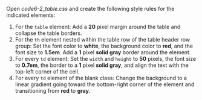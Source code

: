 Open _code6-2_table.css_ and create the following style rules for the indicated elements:

1. For the `table` element: Add a **20** pixel margin around the table and collapse the table borders.
2. For the `th` element nested within the table row of the table header row group: Set the font color to **white**, the background color to **red**, and the font size to **1.5em**. Add a **1** pixel **solid gray** border around the element.
3. For every `td` element: Set the `width` and `height` to **50** pixels, the font size to **0.7em**, the border to a **1** pixel **solid gray**, and align the text with the top-left corner of the cell.
4. For every `td` element of the blank class: Change the background to a linear gradient going toward the bottom-right corner of the element and transitioning from **red** to **gray**.
